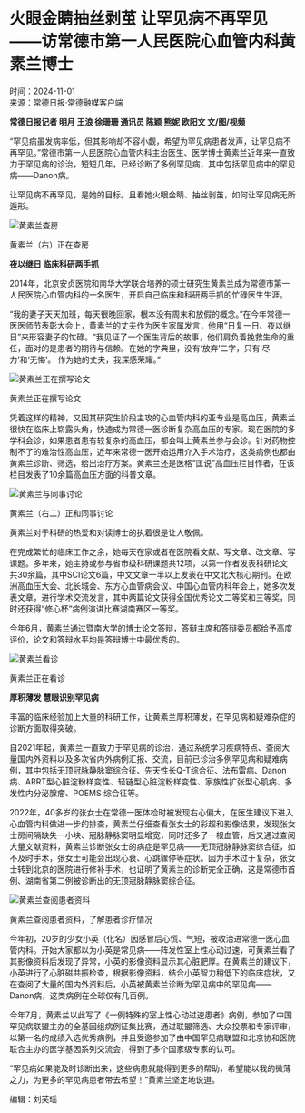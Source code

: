 # 火眼金睛抽丝剥茧 让罕见病不再罕见——访常德市第一人民医院心血管内科黄素兰博士

时间：2024-11-01  
来源：常德日报·常德融媒客户端  

**常德日报记者 明月 王浪 徐珊珊 通讯员 陈颖 熊妮 欧阳文 文/图/视频**

“罕见病虽发病率低，但其影响却不容小觑，希望为罕见病患者发声，让罕见病不再罕见。”常德市第一人民医院心血管内科主治医生、医学博士黄素兰近年来一直致力于罕见病的诊治，短短几年，已经诊断了多例罕见病，其中包括罕见病中的罕见病——Danon病。

让罕见病不再罕见，是她的目标。且看她火眼金睛、抽丝剥茧，如何让罕见病无所遁形。

![黄素兰查房](http://www.cdyee.com/news/image/2024-11/01/3132010_cf1127c0-8739-4033-94ab-924f257c9023_batchwmcopy.jpeg)

黄素兰（右）正在查房

**夜以继日 临床科研两手抓**

2014年，北京安贞医院和南华大学联合培养的硕士研究生黄素兰成为常德市第一人民医院心血管内科的一名医生，开启自己临床和科研两手抓的忙碌医生生涯。

“我的妻子天天加班，每天很晚回家，根本没有周末和放假的概念。”在今年常德一医医师节表彰大会上，黄素兰的丈夫作为医生家属发言，他用“日复一日、夜以继日”来形容妻子的忙碌。“我见证了一个医生背后的故事，他们肩负着挽救生命的重任，面对的是患者的期待与信赖。在她的字典里，没有‘放弃’二字，只有‘尽力’和‘无悔’。 作为她的丈夫，我深感荣耀。”

![黄素兰正在撰写论文](http://www.cdyee.com/news/image/2024-11/01/3132010_1d723121-4212-4914-b7a8-4182e2073ce3_zsize_batchwmcopy.jpeg)

黄素兰正在撰写论文

凭着这样的精神，又因其研究生阶段主攻的心血管内科的亚专业是高血压，黄素兰很快在临床上崭露头角，快速成为常德一医诊断复杂高血压的专家。现在医院的多学科会诊，如果患者患有较复杂的高血压，都会叫上黄素兰参与会诊。针对药物控制不了的难治性高血压，近年来常德一医开始运用介入手术治疗，这类病例也都由黄素兰诊断、筛选，给出治疗方案。黄素兰还是医格“匡说”高血压栏目作者，在该栏目发表了10余篇高血压方面的科普文章。

![黄素兰与同事讨论](http://www.cdyee.com/news/image/2024-11/01/3132010_21ac5921-d654-4761-b9c9-27d5be0b8a69_batchwmcopy.jpeg)

黄素兰（右二）正和同事讨论

黄素兰对于科研的热爱和对读博士的执着很是让人敬佩。

在完成繁忙的临床工作之余，她每天在家或者在医院看文献、写文章、改文章、写课题。多年来，她主持或参与省市级科研课题共12项，以第一作者发表科研论文共30余篇，其中SCI论文6篇，中文文章一半以上发表在中文北大核心期刊。在欧洲高血压大会、北长城会、东方心血管病会议、中国心血管内科年会上，她多次发表文章，进行学术交流发言，其中两篇论文获得全国优秀论文二等奖和三等奖，同时还获得“修心杯”病例演讲比赛湖南赛区一等奖。

今年6月，黄素兰通过暨南大学的博士论文答辩，答辩主席和答辩委员都给予高度评价，论文和答辩水平均是答辩博士中最优秀的。

![黄素兰看诊](http://www.cdyee.com/news/image/2024-11/01/3132010_0445fc03-fe6b-4378-bdcc-23c11a02b36a_batchwmcopy.jpeg)

黄素兰正在看诊

**厚积薄发 慧眼识别罕见病**

丰富的临床经验加上大量的科研工作，让黄素兰厚积薄发，在罕见病和疑难杂症的诊断方面取得突破。

自2021年起，黄素兰一直致力于罕见病的诊治，通过系统学习疾病特点、查阅大量国内外资料以及多次省内外病例汇报、交流，目前已诊治多例罕见病和疑难病例，其中包括无顶冠脉静脉窦综合征、先天性长Q-T综合征、法布雷病、Danon病、ARRT型心脏淀粉样变性、轻链型心脏淀粉样变性、家族性扩张型心肌病、多发性内分泌腺瘤、POEMS 综合征等。

2022年，40多岁的张女士在常德一医体检时被发现右心偏大，在医生建议下进入心血管内科做进一步的排查，黄素兰仔细查看张女士的彩超和影像结果，发现张女士房间隔缺失一小块、冠脉静脉窦明显增宽，同时还多了一根血管，后又通过查阅大量文献资料，黄素兰诊断张女士的病症是罕见病——无顶冠脉静脉窦综合征，如不及时手术，张女士可能会出现心衰、心跳骤停等症状。因为手术过于复杂，张女士转到北京的医院进行修补手术，也证明了黄素兰的诊断完全正确，这是常德市首例、湖南省第二例被诊断出的无顶冠脉静脉窦综合征。

![黄素兰查阅患者资料](http://www.cdyee.com/news/image/2024-11/01/3132010_beb6d299-5df9-40b0-832f-6d14ff9961f1_batchwmcopy.jpg)

黄素兰查阅患者资料，了解患者诊疗情况

今年初，20岁的少女小英（化名）因感冒后心慌、气短，被收治进常德一医心血管内科。开始大家都以为小英是常见病——阵发性室上性心动过速，可黄素兰看了其影像资料后发现了异常，小英的影像资料显示其心脏肥厚。在黄素兰的建议下，小英进行了心脏磁共振检查，根据影像资料，结合小英智力稍低下的临床症状，又在查阅了大量的国内外资料后，小英被黄素兰诊断为罕见病中的罕见病——Danon病，这类病例在全球仅有几百例。

今年7月，黄素兰以此写了《一例特殊的室上性心动过速患者》病例，参加了中国罕见病联盟主办的全基因组病例征集比赛，通过联盟筛选、大众投票和专家评审，以第一名的成绩入选优秀病例，并且受邀参加了由中国罕见病联盟和北京协和医院联合主办的医学基因系列交流会，得到了多个国家级专家的认可。

“罕见病如果能及时诊断出来，这些病患就能得到更多的帮助，希望能以我的微薄之力，为更多的罕见病患者带去希望！”黄素兰坚定地说道。

编辑：刘芙瑶